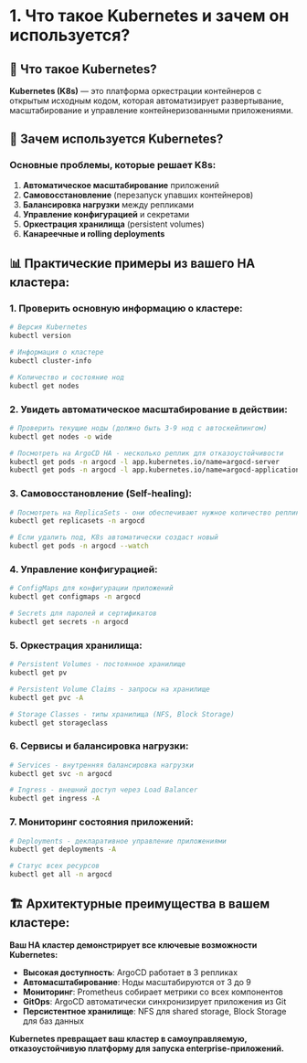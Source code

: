# 1. Что такое Kubernetes и зачем он используется?

## 🎯 **Что такое Kubernetes?**

**Kubernetes (K8s)** — это платформа оркестрации контейнеров с открытым исходным кодом, которая автоматизирует развертывание, масштабирование и управление контейнеризованными приложениями.

## 🚀 **Зачем используется Kubernetes?**

### **Основные проблемы, которые решает K8s:**
1. **Автоматическое масштабирование** приложений
2. **Самовосстановление** (перезапуск упавших контейнеров)
3. **Балансировка нагрузки** между репликами
4. **Управление конфигурацией** и секретами
5. **Оркестрация хранилища** (persistent volumes)
6. **Канареечные и rolling deployments**

## 📊 **Практические примеры из вашего HA кластера:**

### **1. Проверить основную информацию о кластере:**
```bash
# Версия Kubernetes
kubectl version

# Информация о кластере
kubectl cluster-info

# Количество и состояние нод
kubectl get nodes
```

### **2. Увидеть автоматическое масштабирование в действии:**
```bash
# Проверить текущие ноды (должно быть 3-9 нод с автоскейлингом)
kubectl get nodes -o wide

# Посмотреть на ArgoCD HA - несколько реплик для отказоустойчивости
kubectl get pods -n argocd -l app.kubernetes.io/name=argocd-server
kubectl get pods -n argocd -l app.kubernetes.io/name=argocd-application-controller
```

### **3. Самовосстановление (Self-healing):**
```bash
# Посмотреть на ReplicaSets - они обеспечивают нужное количество реплик
kubectl get replicasets -n argocd

# Если удалить под, K8s автоматически создаст новый
kubectl get pods -n argocd --watch
```

### **4. Управление конфигурацией:**
```bash
# ConfigMaps для конфигурации приложений
kubectl get configmaps -n argocd

# Secrets для паролей и сертификатов
kubectl get secrets -n argocd
```

### **5. Оркестрация хранилища:**
```bash
# Persistent Volumes - постоянное хранилище
kubectl get pv

# Persistent Volume Claims - запросы на хранилище
kubectl get pvc -A

# Storage Classes - типы хранилища (NFS, Block Storage)
kubectl get storageclass
```

### **6. Сервисы и балансировка нагрузки:**
```bash
# Services - внутренняя балансировка нагрузки
kubectl get svc -n argocd

# Ingress - внешний доступ через Load Balancer
kubectl get ingress -A
```

### **7. Мониторинг состояния приложений:**
```bash
# Deployments - декларативное управление приложениями
kubectl get deployments -A

# Статус всех ресурсов
kubectl get all -n argocd
```

## 🏗️ **Архитектурные преимущества в вашем кластере:**

**Ваш HA кластер демонстрирует все ключевые возможности Kubernetes:**

- **Высокая доступность**: ArgoCD работает в 3 репликах
- **Автомасштабирование**: Ноды масштабируются от 3 до 9
- **Мониторинг**: Prometheus собирает метрики со всех компонентов
- **GitOps**: ArgoCD автоматически синхронизирует приложения из Git
- **Персистентное хранилище**: NFS для shared storage, Block Storage для баз данных

**Kubernetes превращает ваш кластер в самоуправляемую, отказоустойчивую платформу для запуска enterprise-приложений.**
